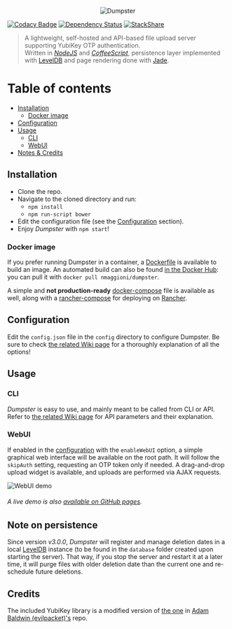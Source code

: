 <p align="center">
  <img src="https://nmaggioni.github.io/dumpster/dumpster_logo_small.png" alt="Dumpster"/>
</p>

[![Codacy Badge](https://api.codacy.com/project/badge/grade/29b49730fea944feb66f85f73f4c858f)](https://www.codacy.com/app/nmaggioni/Dumpster)  [![Dependency Status](https://david-dm.org/nmaggioni/dumpster.svg)](https://david-dm.org/nmaggioni/dumpster) [![StackShare](http://img.shields.io/badge/tech-stack-0690fa.svg?style=flat)](http://stackshare.io/nmaggioni/dumpster) 
> A lightweight, self-hosted and API-based file upload server supporting YubiKey OTP authentication.<br> Written in [*NodeJS*][5] and [*CoffeeScript*][6], persistence layer implemented with [LevelDB][7] and page rendering done with [Jade][8].

# Table of contents
+ [Installation](#installation)
  - [Docker image](#docker-image)
+ [Configuration](#configuration)
+ [Usage](#usage)
  - [CLI](#cli)
  - [WebUI](#webui)
+ [Notes & Credits](#note-on-persistence)

## Installation
+ Clone the repo.
+ Navigate to the cloned directory and run:
  - `npm install`
  - `npm run-script bower`
+ Edit the configuration file (see the [Configuration](#configuration) section).
+ Enjoy *Dumpster* with `npm start`!

### Docker image
If you prefer running Dumpster in a container, a [Dockerfile](Dockerfile) is available to build an image.
An automated build can also be found [in the Docker Hub][9]: you can pull it with `docker pull nmaggioni/dumpster`.

A simple and **not production-ready** [docker-compose](docker-compose.yml) file is available as well, along with a [rancher-compose](rancher-compose.yml) for deploying on [Rancher](http://rancher.com/).

## Configuration
Edit the `config.json` file in the `config` directory to configure Dumpster. Be sure to check [the related Wiki page][3] for a thoroughly explanation of all the options!

## Usage
### CLI
*Dumpster* is easy to use, and mainly meant to be called from CLI or API. Refer to [the related Wiki page][4] for API parameters and their explanation.

### WebUI
If enabled in the [configuration](#configuration) with the `enableWebUI` option, a simple graphical web interface will be available on the root path. It will follow the `skipAuth` setting, requesting an OTP token only if needed. A drag-and-drop upload widget is available, and uploads are performed via AJAX requests.

![WebUI demo](https://nmaggioni.github.io/dumpster/dumpster.png)

###### A live demo is also [available on GitHub pages][10].

## Note on persistence
Since version *v3.0.0*, *Dumpster* will register and manage deletion dates in a local [LevelDB][7] instance (to be found in the `database` folder created upon starting the server). That way, if you stop the server and restart it at a later time, it will purge files with older deletion date than the current one and re-schedule future deletions.

## Credits
The included YubiKey library is a modified version of [the one][1] in [Adam Baldwin (evilpacket)'s][2] repo.

[1]: https://github.com/evilpacket/node-yubikey
[2]: https://github.com/evilpacket
[3]: https://github.com/nmaggioni/Dumpster/wiki/Configuration
[4]: https://github.com/nmaggioni/Dumpster/wiki/API-or-CLI-usage
[5]: https://nodejs.org/en/
[6]: http://coffeescript.org/
[7]: http://leveldb.org/
[8]: http://jade-lang.com/
[9]: https://hub.docker.com/r/nmaggioni/dumpster/
[10]: https://nmaggioni.github.io/dumpster/
